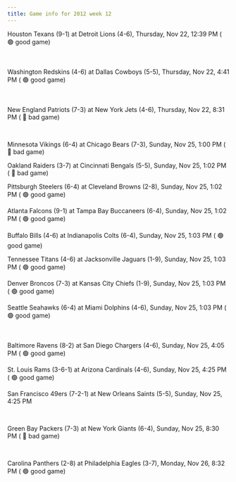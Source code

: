 ```yaml
---
title: Game info for 2012 week 12
---
```

Houston Texans (9-1) at Detroit Lions (4-6), Thursday, Nov 22, 12:39 PM (	:green_circle: good game)


<br/>

Washington Redskins (4-6) at Dallas Cowboys (5-5), Thursday, Nov 22, 4:41 PM (	:green_circle: good game)


<br/>

New England Patriots (7-3) at New York Jets (4-6), Thursday, Nov 22, 8:31 PM (	:red_circle: bad game)


<br/>

Minnesota Vikings (6-4) at Chicago Bears (7-3), Sunday, Nov 25, 1:00 PM (	:red_circle: bad game)

Oakland Raiders (3-7) at Cincinnati Bengals (5-5), Sunday, Nov 25, 1:02 PM (	:red_circle: bad game)

Pittsburgh Steelers (6-4) at Cleveland Browns (2-8), Sunday, Nov 25, 1:02 PM (	:green_circle: good game)

Atlanta Falcons (9-1) at Tampa Bay Buccaneers (6-4), Sunday, Nov 25, 1:02 PM (	:green_circle: good game)

Buffalo Bills (4-6) at Indianapolis Colts (6-4), Sunday, Nov 25, 1:03 PM (	:green_circle: good game)

Tennessee Titans (4-6) at Jacksonville Jaguars (1-9), Sunday, Nov 25, 1:03 PM (	:green_circle: good game)

Denver Broncos (7-3) at Kansas City Chiefs (1-9), Sunday, Nov 25, 1:03 PM (	:green_circle: good game)

Seattle Seahawks (6-4) at Miami Dolphins (4-6), Sunday, Nov 25, 1:03 PM (	:green_circle: good game)


<br/>

Baltimore Ravens (8-2) at San Diego Chargers (4-6), Sunday, Nov 25, 4:05 PM (	:green_circle: good game)

St. Louis Rams (3-6-1) at Arizona Cardinals (4-6), Sunday, Nov 25, 4:25 PM (	:green_circle: good game)

San Francisco 49ers (7-2-1) at New Orleans Saints (5-5), Sunday, Nov 25, 4:25 PM


<br/>

Green Bay Packers (7-3) at New York Giants (6-4), Sunday, Nov 25, 8:30 PM (	:red_circle: bad game)


<br/>

Carolina Panthers (2-8) at Philadelphia Eagles (3-7), Monday, Nov 26, 8:32 PM (	:green_circle: good game)

